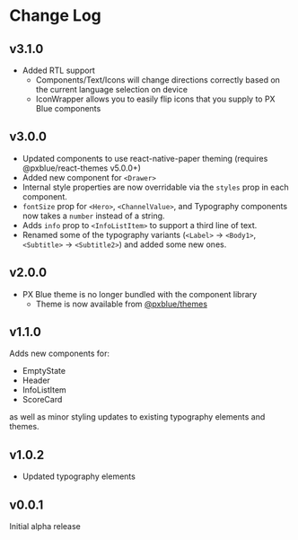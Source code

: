 # Change Log

## v3.1.0
- Added RTL support
    - Components/Text/Icons will change directions correctly based on the current language selection on device
    - IconWrapper allows you to easily flip icons that you supply to PX Blue components

## v3.0.0
- Updated components to use react-native-paper theming (requires @pxblue/react-themes v5.0.0+)
- Added new component for `<Drawer>`
- Internal style properties are now overridable via the `styles` prop in each component.
- `fontSize` prop for `<Hero>`, `<ChannelValue>`, and Typography components now takes a `number` instead of a string.
- Adds `info` prop to `<InfoListItem>` to support a third line of text.
- Renamed some of the typography variants (`<Label>` -> `<Body1>`, `<Subtitle>` -> `<Subtitle2>`) and added some new ones.

## v2.0.0
- PX Blue theme is no longer bundled with the component library
    - Theme is now available from [@pxblue/themes](https://www.npmjs.com/package/@pxblue/themes)

## v1.1.0
Adds new components for:
- EmptyState
- Header
- InfoListItem
- ScoreCard

as well as minor styling updates to existing typography elements and themes.

## v1.0.2
- Updated typography elements

## v0.0.1
Initial alpha release
